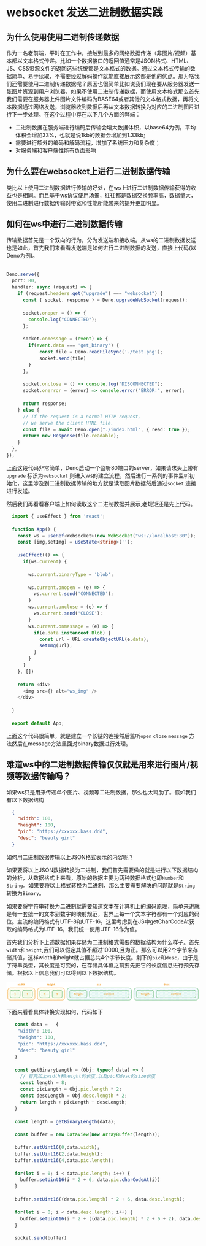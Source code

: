 # websocket 发送二进制数据实践

## 为什么使用使用二进制传递数据

作为一名老前端，平时在工作中，接触到最多的网络数据传递（非图片/视频）基本都以文本格式传递。比如一个数据接口的返回值通常是JSON格式、HTML、JS、CSS资源文件的返回这些统统都是文本格式的数据。通过文本格式传输的数据简单、易于读取、不需要经过解码操作就能直接展示这都是他的优点。那为啥我们还需要使用二进制传递数据呢？原因也很简单比如说我们现在要从服务器发送一张图片资源到用户浏览器，如果不使用二进制传递数据，而使用文本格式那么首先我们需要在服务器上件图片文件编码为BASE64或者其他的文本格式数据，再将文本数据通过网络发送，浏览器收到数据后再从文本数据转换为对应的二进制图片进行下一步处理。在这个过程中存在以下几个方面的弊端：

+ 二进制数据在服务端进行编码后传输会增大数据体积，以base64为例，平均体积会增加33%，也就是说1kb的数据会增加到1.33kb;
+ 需要进行额外的编码和解码流程，增加了系统压力和复杂度；
+ 对服务端和客户端性能有负面影响

## 为什么要在websocket上进行二进制数据传输

类比以上使用二进制数据进行传输的好处，在ws上进行二进制数据传输获得的收益也是相同。而且基于ws协议使用场景，往往都是数据交换频率高，数据量大，使用二进制进行数据传输对带宽和性能所能带来的提升更加明显。

## 如何在ws中进行二进制数据传输

传输数据首先是一个双向的行为，分为发送端和接收端。从ws的二进制数据发送也是如此，首先我们来看看发送端是如何进行二进制数据的发送，直接上代码(以Deno为例)。

```typescript

Deno.serve({
  port: 80,
  handler: async (request) => {
    if (request.headers.get("upgrade") === "websocket") {
      const { socket, response } = Deno.upgradeWebSocket(request);

      socket.onopen = () => {
        console.log("CONNECTED");
      };

      socket.onmessage = (event) => {
        if(event.data === 'get_binary') {
            const file = Deno.readFileSync('./test.png');
            socket.send(file)
        }
      };

      socket.onclose = () => console.log("DISCONNECTED");
      socket.onerror = (error) => console.error("ERROR:", error);

      return response;
    } else {
      // If the request is a normal HTTP request,
      // we serve the client HTML file.
      const file = await Deno.open("./index.html", { read: true });
      return new Response(file.readable);
    }
  },
});

```
上面这段代码非常简单，Deno启动一个监听80端口的server，如果请求头上带有`upgrade` 标识为`websocket` 则进入ws的建立流程，然后进行一系列的事件监听初始化，这里涉及到二进制数据传输的地方就是读取图片数据然后通过`socket` 连接进行发送。

然后我们再看看客户端上如何读取这个二进制数据并展示,老规矩还是先上代码。

```typescript
  import { useEffect } from 'react';

  function App() {
    const ws = useRef<Websocket>(new WebSocket("ws://localhost:80"));
    const [img,setImg] = useState<string>('');

    useEffect(() => {
      if(ws.current) {

        ws.current.binaryType = 'blob';

        ws.current.onopen = (e) => {
          ws.current.send('CONNECTED');
        }
        ws.current.onclose = (e) => {
          ws.current.send('CLOSE');
        }
        ws.current.onmessage = (e) => {
          if(e.data instanceof Blob) {
            const url = URL.createObjectURL(e.data);
            setImg(url);
          }
        }
      }
    }, [])

    return <div>
      <img src={} alt="ws_img" />
    </div>
    
  }

  export default App;

```

上面这个代码很简单，就是建立一个长链的连接然后监听`open` `close` `message` 方法然后在message方法里面对binary数据进行处理。

## 难道ws中的二进制数据传输仅仅就是用来进行图片/视频等数据传输吗？

如果ws只是用来传递单个图片、视频等二进制数据，那么也太鸡肋了。假如我们有以下数据结构

```json
  {
    "width": 100,
    "height": 100,
    "pic": "https://xxxxxx.bass.ddd",
    "desc": "beauty girl"
  }

```
如何用二进制数据传输以上JSON格式表示的内容呢？

如果要将以上JSON数据转换为二进制，我们首先需要做的就是进行以下数据结构的分析，从数据格式上来看，原始的数据主要为两种数据格式也即`Number`和`String`。如果要将以上格式转换为二进制，那么主要需要解决的问题就是`String`转换为`Binary`。

如果要将字符串转换为二进制就需要知道文本在计算机上的编码原理，简单来讲就是有一套统一的文本到数字的映射规范，世界上每一个文本字符都有一个对应的码位。主流的编码格式有UTF-8和UTF-16。这里考虑到在JS中getCharCodeAt获取的编码格式为UTF-16，我们统一使用UTF-16作为值。

首先我们分析下上述数据如果存储为二进制格式需要的数据结构为什么样子。首先`width`和`height`,我们可以假定其值不超过10000,且为正。那么可以用2个字节来存储其值，这样width和height就占据总共4个字节长度。剩下的`pic`和`desc`，由于是字符串类型，其长度是可变的，在存储具体值之前要先把它的长度信息进行预先存储。根据以上信息我们可以得到以下数据结构。

![binary_structure](./binary_data_structure.png)

下面来看看具体转换实现如何，代码如下

```typescript
   const data =   {
    "width": 100,
    "height": 100,
    "pic": "https://xxxxxx.bass.ddd",
    "desc": "beauty girl"
   }

   const getBinaryLength = (Obj: typeof data) => {
     // 首先加上width和height的长度,以及pic和desc的size长度
     const length = 8;
     const picLength = Obj.pic.length * 2;
     const descLength = Obj.desc.length * 2;
     return length + picLength + descLength;                  
   }

   const length = getBinaryLength(data);

   const buffer = new DataView(new ArrayBuffer(length));

   buffer.setUint16(0,data.width);
   buffer.setUint16(2,data.height);
   buffer.setUint16(4,data.pic.length);

   for(let i = 0; i < data.pic.length; i++) {
     buffer.setUint16(i * 2 + 6, data.pic.charCodeAt(i))
   }

   buffer.setUint16((data.pic.length) * 2 + 6, data.desc.length);

   for(let i = 0; i < data.desc.length; i++) {
     buffer.setUint16(i * 2 + ((data.pic.length) * 2 + 6 + 2), data.desc.charCodeAt(i))
   }

   socket.send(buffer) 

```


